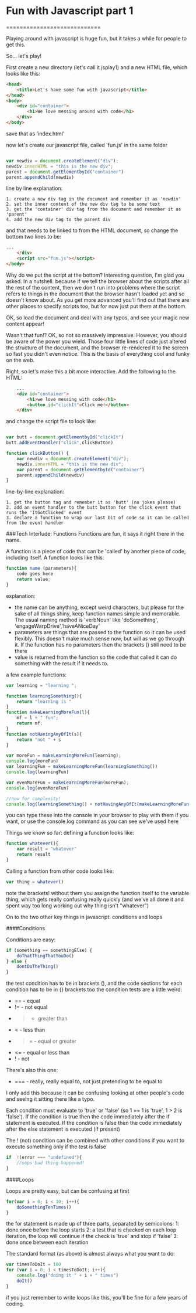 # Fun with Javascript part 1
============================

Playing around with javascript is huge fun, but it takes a while for people to get this.

So... let's play!

First create a new directory (let's call it jsplay1) and a new HTML file, which looks like this:

```HTML
<head>
	<title>Let's have some fun with javascript</title>
</head>
<body>
	<div id="container">
		<h1>We love messing around with code</h1>
	</div>
</body>
```
save that as 'index.html'

now let's create our javascript file, called 'fun.js' in the same folder
```javascript

var newdiv = document.createElement("div");
newdiv.innerHTML = "this is the new div";
parent = document.getElementbyId("container")
parent.appendChild(newdiv)

```
line by line explanation:

	1. create a new div tag in the document and remember it as 'newdiv'
	2. set the inner content of the new div tag to be some text
	3. get the 'container' div tag from the document and remember it as 'parent'
	4. add the new div tag to the parent div

and that needs to be linked to from the HTML document, so change the bottom two lines to be:
```HTML
...
	</div>
	<script src="fun.js"></script>
</body>
```
Why do we put the script at the bottom? Interesting question, I'm glad you asked. In a nutshell: because if we tell the browser about the scripts after all the rest of the content, then we don't run into problems where the script refers to things in the document that the browser hasn't loaded yet and so doesn't know about. As you get more advanced you'll find out that there are other places to specify scripts too, but for now just put them at the bottom.

OK, so load the document and deal with any typos, and see your magic new content appear!

Wasn't that fun!? OK, so not so massively impressive. However, you should be aware of the power you wield. Those four little lines of code just altered the structure of the document, and the browser re-rendered it to the screen so fast you didn't even notice. This is the basis of everything cool and funky on the web.

Right, so let's make this a bit more interactive. Add the following to the HTML:
```HTML
	...
	<div id="container">
		<h1>we love messing with code</h1>
		<button id="clickIt">Click me!</button>
	</div>
```
and change the script file to look like:

```javascript

var butt = document.getElementbyId("clickIt")
butt.addEventHandler("click",clickButton)

function clickButton() {
	var newdiv = document.createElement("div");
	newdiv.innerHTML = "this is the new div";
	var parent = document.getElementbyId("container")
	parent.appendChild(newdiv)
}

```
line-by-line explanation:

	1. get the button tag and remember it as 'butt' (no jokes please)
	2. add an event handler to the butt button for the click event that runs the 'ItGotClicked' event
	3. declare a function to wrap our last bit of code so it can be called from the event handler

###Tech Interlude: Functions
Functions are fun, it says it right there in the name.

A function is a piece of code that can be 'called' by another piece of code, including itself. A function looks like this:
```javascript
function name (parameters){
	code goes here
	return value;
}
```
explanation:
* the name can be anything, except weird characters, but please for the sake of all things shiny, keep function names simple and memorable. The usual naming method is 'verbNoun' like 'doSomething', 'engageWarpDrive','haveANiceDay'
* parameters are things that are passed to the function so it can be used flexibly. This doesn't make much sense now, but will as we go through it. If the function has no parameters then the brackets () still need to be there
* value is returned from the function so the code that called it can do something with the result if it needs to.

a few example functions:

```javascript
var learning = "learning ";

function learningSomething(){
	return "learning is "
}
function makeLearningMoreFun(l){
	mf = l + " fun"; 
	return mf;
}
function notHavingAnyOfIt(s){
	return "not " + s
}

var moreFun = makeLearningMoreFun(learning);
console.log(moreFun)
var learningFun = makeLearningMoreFun(learningSomething())
console.log(learningFun)

var evenMoreFun = makeLearningMoreFun(moreFun);
console.log(evenMoreFun)

//now for complexity!
console.log(learningSomething() + notHavingAnyOfIt(makeLearningMoreFun()))

```
you can type these into the console in your browser to play with them if you want, or use the console.log command as you can see we've used here 

Things we know so far:
defining a function looks like:
```javascript
function whatever(){
	var result = "whatever"
	return result
}
```
Calling a function from other code looks like:
``` javascript
var thing = whatever()
```
note the brackets! without them you assign the function itself to the variable thing, which gets really confusing really quickly (and we've all done it and spent way too long working out why thing isn't "whatever")

On to the two other key things in javascript: conditions and loops

####Conditions

Conditions are easy: 
```javascript
if (something == somethingElse) {
	doThatThingThatYouDo()
} else {
	dontDoTheThing()
}
```
the test condition has to be in brackets (), and the code sections for each condition has to be in {} brackets too
the condition tests are a little weird:
  * == - equal
  * != - not equal
  * >  - greater than
  * <  - less than
  * >= - equal or greater
  * <= - equal or less than
  * !  - not

There's also this one:
 * === - really, really equal to, not just pretending to be equal to

I only add this because it can be confusing looking at other people's code and seeing it sitting there like a typo.

Each condition must evaluate to 'true' or 'false' (so 1 == 1 is 'true', 1 > 2 is 'false').
If the condition is true then the code immediately after the if statement is executed.
If the condition is false then the code immediately after the else statement is executed (if present)

The ! (not) condition can be combined with other conditions if you want to execute something only if the test is false
```javascript
if  !(error === "undefined"){
	//oops bad thing happened!
}
```

####Loops 

Loops are pretty easy, but can be confusing at first
```javascript
for(var i = 0; i < 10; i++){
	doSomethingTenTimes()
}
```
the for statement is made up of three parts, separated by semicolons:
	1: done once before the loop starts
	2: a test that is checked on each loop iteration, the loop will continue if the check is 'true' and stop if 'false'
	3: done once between each iteration

The standard format (as above) is almost always what you want to do:
```javascript
var timesToDoIt = 100
for (var i = 0; i < timesToDoIt; i++){
	console.log("doing it " + i + " times")
	doIt()
}
```
if you just remember to write loops like this, you'll be fine for a few years of coding. 
